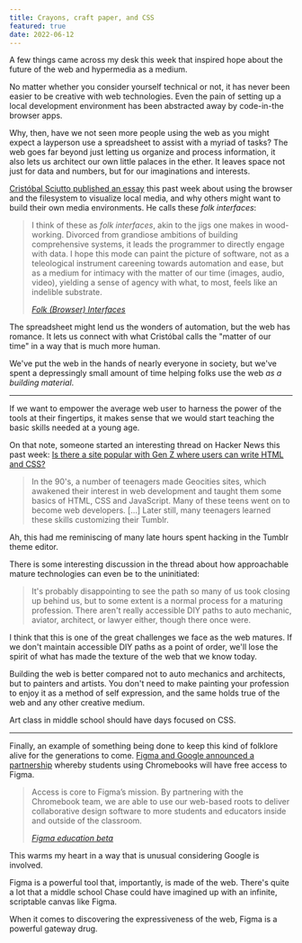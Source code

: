 ```yaml
---
title: Crayons, craft paper, and CSS
featured: true
date: 2022-06-12
---
```


A few things came across my desk this week that inspired hope about the future of the web and hypermedia as a medium.

No matter whether you consider yourself technical or not, it has never been easier to be creative with web technologies. Even the pain of setting up a local development environment has been abstracted away by code-in-the browser apps.

Why, then, have we not seen more people using the web as you might expect a layperson use a spreadsheet to assist with a myriad of tasks? The web goes far beyond just letting us organize and process information, it also lets us architect our own little palaces in the ether. It leaves space not just for data and numbers, but for our imaginations and interests.

[Cristóbal Sciutto published an essay](https://cristobal.space/writing/folk) this past week about using the browser and the filesystem to visualize local media, and why others might want to build their own media environments. He calls these _folk interfaces_:

> I think of these as _folk interfaces_, akin to the jigs one makes in wood-working. Divorced from grandiose ambitions of building comprehensive systems, it leads the programmer to directly engage with data. I hope this mode can paint the picture of software, not as a teleological instrument careening towards automation and ease, but as a medium for intimacy with the matter of our time (images, audio, video), yielding a sense of agency with what, to most, feels like an indelible substrate.
>
> <cite>[Folk (Browser) Interfaces](https://cristobal.space/writing/folk)</cite>

The spreadsheet might lend us the wonders of automation, but the web has romance. It lets us connect with what Cristóbal calls the "matter of our time" in a way that is much more human.

We've put the web in the hands of nearly everyone in society, but we've spent a depressingly small amount of time helping folks use the web _as a building material_.

<hr class='break' />

If we want to empower the average web user to harness the power of the tools at their fingertips, it makes sense that we would start teaching the basic skills needed at a young age.

On that note, someone started an interesting thread on Hacker News this past week: [Is there a site popular with Gen Z where users can write HTML and CSS?](https://news.ycombinator.com/item?id=31667761#31668465)

> In the 90's, a number of teenagers made Geocities sites, which awakened their interest in web development and taught them some basics of HTML, CSS and JavaScript. Many of these teens went on to become web developers. [...] Later still, many teenagers learned these skills customizing their Tumblr.

Ah, this had me reminiscing of many late hours spent hacking in the Tumblr theme editor.

There is some interesting discussion in the thread about how approachable mature technologies can even be to the uninitiated:

> It's probably disappointing to see the path so many of us took closing up behind us, but to some extent is a normal process for a maturing profession. There aren't really accessible DIY paths to auto mechanic, aviator, architect, or lawyer either, though there once were.

I think that this is one of the great challenges we face as the web matures. If we don't maintain accessible DIY paths as a point of order, we'll lose the spirit of what has made the texture of the web that we know today.

Building the web is better compared not to auto mechanics and architects, but to painters and artists. You don't need to make painting your profession to enjoy it as a method of self expression, and the same holds true of the web and any other creative medium.

Art class in middle school should have days focused on CSS.

<hr class='break' />

Finally, an example of something being done to keep this kind of folklore alive for the generations to come. [Figma and Google announced a partnership](https://www.figma.com/chromebooks) whereby students using Chromebooks will have free access to Figma.

> Access is core to Figma’s mission. By partnering with the Chromebook team, we are able to use our web-based roots to deliver collaborative design software to more students and educators inside and outside of the classroom.
>
> <cite>[Figma education beta](https://www.figma.com/chromebooks)</cite>

This warms my heart in a way that is unusual considering Google is involved.

Figma is a powerful tool that, importantly, is made of the web. There's quite a lot that a middle school Chase could have imagined up with an infinite, scriptable canvas like Figma.

When it comes to discovering the expressiveness of the web, Figma is a powerful gateway drug.
